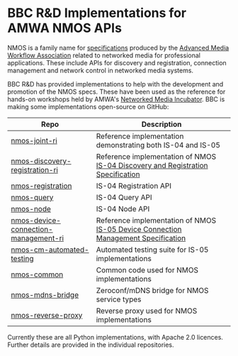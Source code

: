 # BBC R&D Implementations for AMWA NMOS APIs

NMOS is a family name for [specifications][NMOS] produced by the [Advanced Media Workflow Association][AMWA] related to networked media for professional applications. These include APIs for discovery and registration, connection management and network control in networked media systems.

BBC R&D has provided implementations to help with the development and promotion of the NMOS specs. These have been used as the reference for hands-on workshops held by AMWA's [Networked Media Incubator]. BBC is making some implementations open-source on GitHub:

Repo | Description
-----|------------
[nmos-joint-ri](https://github.com/bbc/nmos-joint-ri) | Reference implementation demonstrating both IS-04 and IS-05
[nmos-discovery-registration-ri](https://github.com/bbc/nmos-discovery-registration-ri)  |  Reference implementation of NMOS [IS-04 Discovery and Registration Specification][IS-04]
[nmos-registration](https://github.com/bbc/nmos-registration)  | IS-04 Registration API
[nmos-query](https://github.com/bbc/nmos-query)  | IS-04 Query API
[nmos-node](https://github.com/bbc/nmos-node)  | IS-04 Node API
[nmos-device-connection-management-ri](https://github.com/bbc/nmos-device-connection-management-ri)  |  Reference implementation of NMOS [IS-05 Device Connection Management Specification][IS-05]
[nmos-cm-automated-testing](https://github.com/bbc/nmos-cm-automated-testing) | Automated testing suite for IS-05 implementations
[nmos-common](https://github.com/bbc/nmos-common)  | Common code used for  NMOS implementations
[nmos-mdns-bridge](https://github.com/bbc/nmos-mdns-bridge) | Zeroconf/mDNS bridge for NMOS service types
[nmos-reverse-proxy](https://github.com/bbc/nmos-reverse-proxy) | Reverse proxy used for NMOS implementations

Currently these are all Python implementations, with Apache 2.0 licences. Further details are provided in the individual repositories.

[//]: # (References/Links)

[AMWA]: http://amwa.tv "Advanced Media Workflow Association"

[IS-04]: https://github.com/AMWA-TV/nmos-discovery-registration "IS-04"

[IS-05]: https://github.com/AMWA-TV/nmos-device-connection-management "IS-05"

[Networked Media Incubator]: http://nmos.tv/about_NMI.html "Networked Media Incubator"

[NMOS]: https://github.com/AMWA-TV/nmos "NMOS overview GitHub"
